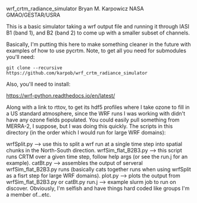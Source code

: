 wrf_crtm_radiance_simulator
Bryan M. Karpowicz NASA GMAO/GESTAR/USRA

This is a basic simulator taking a wrf output file and running it through IASI B1 (band 1), and B2 (band 2) to come up with a smaller subset of channels.

Basically, I'm putting this here to make something cleaner in the future with examples of how to use pycrtm. 
Note, to get all you need for submodules you'll need:

```shell
git clone --recursive https://github.com/karpob/wrf_crtm_radiance_simulator
```
Also, you'll need to install:

https://wrf-python.readthedocs.io/en/latest/

Along with a link to rttov, to get its hdf5 profiles where I take ozone to fill in a US standard atmosphere, since the WRF runs I was working with didn't have any ozone fields populated. You could easily pull something from MERRA-2, I suppose, but I was doing this quickly.
The scripts in this directory (in the order which I would run for large WRF domains):

wrfSplit.py --> use this to split a wrf run at a single time step into spatial chunks in the North-South direction.
wrfSim_flat_B2B3.py  --> this script runs CRTM over a given time step, follow help args (or see the run.j for an example).
catBt.py  --> assembles the output of serveral wrfSim_flat_B2B3.py runs (basically cats together runs when using wrfSplit as a fisrt step for large WRF domains).
plot.py  --> plots the output from wrfSim_flat_B2B3.py or catBt.py
run.j --> example slurm job to run on discover. Obviously, I'm selfish and have things hard coded like groups I'm a member of...etc.
 
